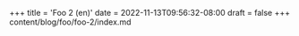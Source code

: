 +++
title = 'Foo 2 (en)'
date = 2022-11-13T09:56:32-08:00
draft = false
+++
content/blog/foo/foo-2/index.md
